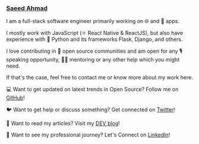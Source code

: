 
### [Saeed Ahmad](http://saeed.js.org/)


I am a full-stack software engineer primarily working on 🌐 and 📱 apps.

I mostly work with JavaScript (⚛️ React Native & ReactJS), but also have experience with 🐍 Python and its frameworks Flask, Django, and others.

I love contributing in 📖 open source communities and am open for any 🎙️ speaking opportunity, 👨‍🏫 mentoring or any other help which you might need.

If that's the case, feel free to contact me or know more about my work here.



💻 Want to get updated on latest trends in Open Source? Follow me on [GitHub](https://github.com/mrsaeeddev)!

🐦 Want to get help or discuss something? Get connected on [Twitter](https://twitter.com/mrsaeeddev)!

📖 Want to read my articles? Visit my [DEV blog](https://dev.to/mrsaeeddev)!

🏢 Want to see my professional journey? Let's Connect on [LinkedIn](https://www.linkedin.com/in/mrsaeeddev)!

